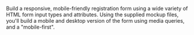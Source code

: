 Build a responsive, mobile-friendly registration form using a wide variety of HTML form input types and attributes. Using the supplied mockup files, you'll build a mobile and desktop version of the form using media queries, and a "mobile-first".